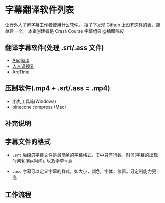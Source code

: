 # 字幕翻译软件列表  
让行外人了解字幕工作者使用什么软件。
搜了下发现 Github 上没有这样的表，简单建一个。 
本库创建者是 Crash Course 字幕组的 @糖醋陈皮


## 翻译字幕软件(处理 .srt/.ass 文件)
* [Aegisub](http://www.aegisub.org/)
* [人人译视界](https://www.1sj.tv/)
* [ArcTime](https://arctime.org/index.html)

## 压制软件(.mp4 + .srt/.ass = .mp4)
* 小丸工具箱(Windows)
* pinecone compress (Mac)


## 补充说明

## 字幕文件的格式
* `.srt` 后缀的字幕文件是最简单的字幕格式，其中只有行数，时间(字幕的出现时间和消失时间), 以及字幕本身

* `.ass` 字幕可以定义字幕的样式，如大小，颜色，字体，位置。可定制能力更高

## 工作流程
